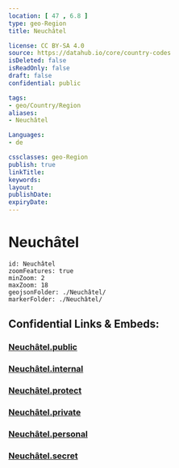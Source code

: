 ```yaml
---
location: [ 47 , 6.8 ] 
type: geo-Region
title: Neuchâtel

license: CC BY-SA 4.0
source: https://datahub.io/core/country-codes
isDeleted: false
isReadOnly: false
draft: false
confidential: public

tags:
- geo/Country/Region
aliases:
- Neuchâtel

Languages:
- de

cssclasses: geo-Region
publish: true
linkTitle: 
keywords: 
layout: 
publishDate: 
expiryDate: 
---
```


# Neuchâtel

```leaflet
id: Neuchâtel
zoomFeatures: true 
minZoom: 2 
maxZoom: 18
geojsonFolder: ./Neuchâtel/
markerFolder: ./Neuchâtel/
```


## Confidential Links & Embeds: 

### [Neuchâtel.public](/_public/\Earth\Continent\Europe\Europe~Central\Switzerland\Switzerland~CantonsNeuchâtel.public.md) 

### [Neuchâtel.internal](/_internal/\Earth\Continent\Europe\Europe~Central\Switzerland\Switzerland~CantonsNeuchâtel.internal.md) 

### [Neuchâtel.protect](/_protect/\Earth\Continent\Europe\Europe~Central\Switzerland\Switzerland~CantonsNeuchâtel.protect.md) 

### [Neuchâtel.private](/_private/\Earth\Continent\Europe\Europe~Central\Switzerland\Switzerland~CantonsNeuchâtel.private.md) 

### [Neuchâtel.personal](/_personal/\Earth\Continent\Europe\Europe~Central\Switzerland\Switzerland~CantonsNeuchâtel.personal.md) 

### [Neuchâtel.secret](/_secret/\Earth\Continent\Europe\Europe~Central\Switzerland\Switzerland~CantonsNeuchâtel.secret.md)

